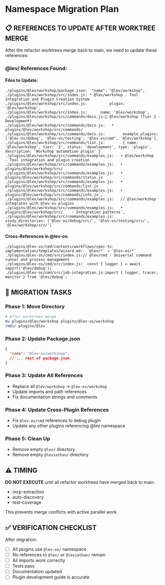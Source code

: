 # Namespace Migration Plan

## 📋 **REFERENCES TO UPDATE AFTER WORKTREE MERGE**

After the refactor worktrees merge back to main, we need to update these references:

### **@lev/ References Found**:

#### **Files to Update**:
```
./plugins/@lev/workshop/package.json:  "name": "@lev/workshop",
./plugins/@lev/workshop/src/index.js: * @lev/workshop - Tool Integration and Plugin Creation System
./plugins/@lev/workshop/src/index.js:          plugin: '@lev/workshop',
./plugins/@lev/workshop/src/index.js:      name: '@lev/workshop',
./plugins/@lev/workshop/src/commands/docs.js:🔧 @lev/workshop (Tier 2 - Development)
./plugins/@lev/workshop/src/commands/docs.js:   • plugins/@lev/workshop/src/commands/
./plugins/@lev/workshop/src/commands/docs.js:        example_plugins: ['@lev-os/debug', '@lev-os/testing', '@lev-os/cmd', '@lev/workshop'],
./plugins/@lev/workshop/src/commands/list.js:        { name: '@lev/workshop', tier: '2', status: 'development', type: 'plugin', description: 'Workshop automation plugin' }
./plugins/@lev/workshop/src/commands/examples.js:   • @lev/workshop    - Tool integration and plugin creation
./plugins/@lev/workshop/src/commands/examples.js:   • plugins/@lev/workshop/src/
./plugins/@lev/workshop/src/commands/examples.js:   • plugins/@lev/workshop/src/commands/status.js
./plugins/@lev/workshop/src/commands/examples.js:   • plugins/@lev/workshop/src/commands/list.js
./plugins/@lev/workshop/src/commands/examples.js:   • plugins/@lev/workshop/src/commands/info.js`,
./plugins/@lev/workshop/src/commands/examples.js:   // @lev/workshop integrates with @lev-os plugins
./plugins/@lev/workshop/src/commands/examples.js:   • plugins/@lev/workshop/src/    - Integration patterns`,
./plugins/@lev/workshop/src/commands/examples.js:        study_directories: ['@lev-os/debug/src/', '@lev-os/testing/src/', '@lev/workshop/src/']
```

#### **Cross-References in @lev-os**:
```
./plugins/@lev-os/cmd/contexts/workflows/spec-to-implementation/templates/wizard.md:- `@lev/*` → `@lev-os/*`
./plugins/@lev-os/cmd/src/index.js:// @lev/cmd - Universal command runner and process management
./plugins/@lev-os/cmd/src/index.js:  const { logger } = await import('@lev/debug');
./plugins/@lev-os/cmd/src/job-integration.js:import { logger, tracer, monitor } from '@lev/debug';
```

## 🎯 **MIGRATION TASKS**

### **Phase 1: Move Directory**
```bash
# After worktrees merge
mv plugins/@lev/workshop plugins/@lev-os/workshop
rmdir plugins/@lev
```

### **Phase 2: Update Package.json**
```json
{
  "name": "@lev-os/workshop",
  // ... rest of package.json
}
```

### **Phase 3: Update All References**
- Replace all `@lev/workshop` → `@lev-os/workshop`
- Update imports and path references
- Fix documentation strings and comments

### **Phase 4: Update Cross-Plugin References**
- Fix `@lev-os/cmd` references to debug plugin
- Update any other plugins referencing @lev namespace

### **Phase 5: Clean Up**
- Remove empty `@lev/` directory
- Remove empty `@leviathan/` directory

## ⚠️ **TIMING**

**DO NOT EXECUTE** until all refactor worktrees have merged back to main:
- mcp-extraction
- auto-discovery  
- test-coverage

This prevents merge conflicts with active parallel work.

## ✅ **VERIFICATION CHECKLIST**

After migration:
- [ ] All plugins use `@lev-os/` namespace
- [ ] No references to `@lev/` or `@leviathan/` remain
- [ ] All imports work correctly
- [ ] Tests pass
- [ ] Documentation updated
- [ ] Plugin development guide is accurate